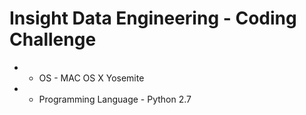 Insight Data Engineering - Coding Challenge
===========================================================

* * OS - MAC OS X Yosemite
* * Programming Language - Python 2.7

